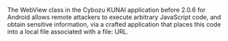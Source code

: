 The WebView class in the Cybozu KUNAI application before 2.0.6 for Android allows remote attackers to execute arbitrary JavaScript code, and obtain sensitive information, via a crafted application that places this code into a local file associated with a file: URL.